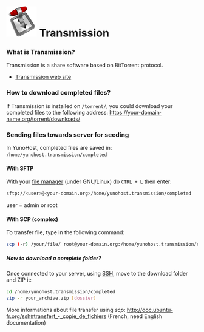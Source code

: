 # <img src="/images/transmission.png"> Transmission

### What is Transmission?

Transmission is a share software based on BitTorrent protocol.
* [Transmission web site](http://transmissionbt.com/)

### How to download completed files?

If Transmission is installed on `/torrent/`, you could download your completed files to the following address: https://your-domain-name.org/torrent/downloads/

### Sending files towards server for seeding

In YunoHost, completed files are saved in: `/home/yunohost.transmission/completed`

#### With SFTP

With your [file manager](https://en.wikipedia.org/wiki/File_manager) (under GNU/Linux) do `CTRL + L` then enter:

```bash
sftp://<user>@<your-domain.org>/home/yunohost.transmission/completed
```
user = admin or root

#### With SCP (complex)
To transfer file, type in the following command:

```bash
scp (-r) /your/file/ root@your-domain.org:/home/yunohost.transmission/completed
```

##### How to download a complete folder?
Once connected to your server, using [SSH](/ssh), move to the download folder and ZIP it:
```bash
cd /home/yunohost.transmission/completed
zip -r your_archive.zip [dossier]
```

More informations about file transfer using *scp*: http://doc.ubuntu-fr.org/ssh#transfert_-_copie_de_fichiers (French, need English documentation)
